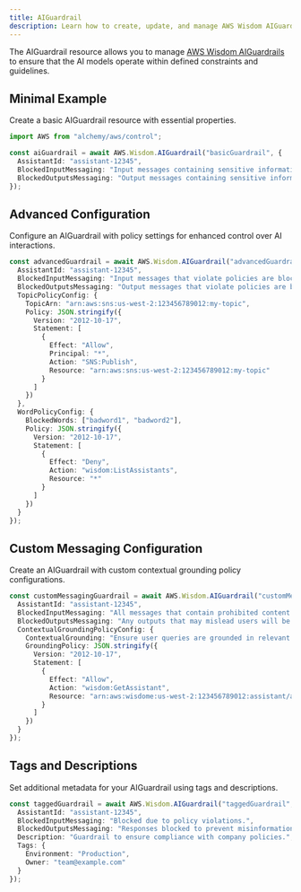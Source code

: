 ```yaml
---
title: AIGuardrail
description: Learn how to create, update, and manage AWS Wisdom AIGuardrails using Alchemy Cloud Control.
---
```


The AIGuardrail resource allows you to manage [AWS Wisdom AIGuardrails](https://docs.aws.amazon.com/wisdom/latest/userguide/) to ensure that the AI models operate within defined constraints and guidelines.

## Minimal Example

Create a basic AIGuardrail resource with essential properties.

```ts
import AWS from "alchemy/aws/control";

const aiGuardrail = await AWS.Wisdom.AIGuardrail("basicGuardrail", {
  AssistantId: "assistant-12345",
  BlockedInputMessaging: "Input messages containing sensitive information are blocked.",
  BlockedOutputsMessaging: "Output messages containing sensitive information are blocked."
});
```

## Advanced Configuration

Configure an AIGuardrail with policy settings for enhanced control over AI interactions.

```ts
const advancedGuardrail = await AWS.Wisdom.AIGuardrail("advancedGuardrail", {
  AssistantId: "assistant-12345",
  BlockedInputMessaging: "Input messages that violate policies are blocked.",
  BlockedOutputsMessaging: "Output messages that violate policies are blocked.",
  TopicPolicyConfig: {
    TopicArn: "arn:aws:sns:us-west-2:123456789012:my-topic",
    Policy: JSON.stringify({
      Version: "2012-10-17",
      Statement: [
        {
          Effect: "Allow",
          Principal: "*",
          Action: "SNS:Publish",
          Resource: "arn:aws:sns:us-west-2:123456789012:my-topic"
        }
      ]
    })
  },
  WordPolicyConfig: {
    BlockedWords: ["badword1", "badword2"],
    Policy: JSON.stringify({
      Version: "2012-10-17",
      Statement: [
        {
          Effect: "Deny",
          Action: "wisdom:ListAssistants",
          Resource: "*"
        }
      ]
    })
  }
});
```

## Custom Messaging Configuration

Create an AIGuardrail with custom contextual grounding policy configurations.

```ts
const customMessagingGuardrail = await AWS.Wisdom.AIGuardrail("customMessagingGuardrail", {
  AssistantId: "assistant-12345",
  BlockedInputMessaging: "All messages that contain prohibited content will be blocked.",
  BlockedOutputsMessaging: "Any outputs that may mislead users will be blocked.",
  ContextualGroundingPolicyConfig: {
    ContextualGrounding: "Ensure user queries are grounded in relevant context.",
    GroundingPolicy: JSON.stringify({
      Version: "2012-10-17",
      Statement: [
        {
          Effect: "Allow",
          Action: "wisdom:GetAssistant",
          Resource: "arn:aws:wisdome:us-west-2:123456789012:assistant/assistant-12345"
        }
      ]
    })
  }
});
``` 

## Tags and Descriptions

Set additional metadata for your AIGuardrail using tags and descriptions.

```ts
const taggedGuardrail = await AWS.Wisdom.AIGuardrail("taggedGuardrail", {
  AssistantId: "assistant-12345",
  BlockedInputMessaging: "Blocked due to policy violations.",
  BlockedOutputsMessaging: "Responses blocked to prevent misinformation.",
  Description: "Guardrail to ensure compliance with company policies.",
  Tags: {
    Environment: "Production",
    Owner: "team@example.com"
  }
});
```
